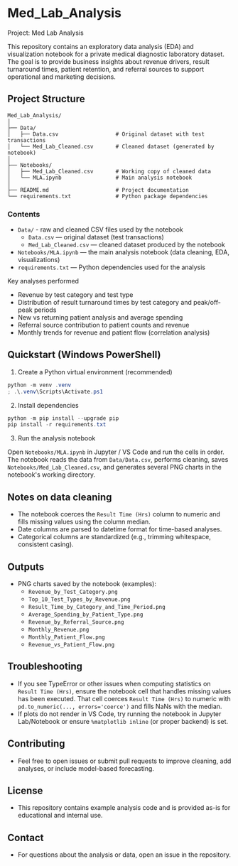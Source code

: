 # Med_Lab_Analysis

Project: Med Lab Analysis

This repository contains an exploratory data analysis (EDA) and visualization notebook for a private medical diagnostic laboratory dataset. The goal is to provide business insights about revenue drivers, result turnaround times, patient retention, and referral sources to support operational and marketing decisions.

## Project Structure
```
Med_Lab_Analysis/
│
├── Data/
│   ├── Data.csv                  # Original dataset with test transactions
│   └── Med_Lab_Cleaned.csv       # Cleaned dataset (generated by notebook)
│
├── Notebooks/
│   ├── Med_Lab_Cleaned.csv       # Working copy of cleaned data
│   └── MLA.ipynb                 # Main analysis notebook
│
├── README.md                     # Project documentation
└── requirements.txt              # Python package dependencies
```

### Contents
- `Data/` - raw and cleaned CSV files used by the notebook
	- `Data.csv` — original dataset (test transactions)
	- `Med_Lab_Cleaned.csv` — cleaned dataset produced by the notebook
- `Notebooks/MLA.ipynb` — the main analysis notebook (data cleaning, EDA, visualizations)
- `requirements.txt` — Python dependencies used for the analysis

Key analyses performed
- Revenue by test category and test type
- Distribution of result turnaround times by test category and peak/off-peak periods
- New vs returning patient analysis and average spending
- Referral source contribution to patient counts and revenue
- Monthly trends for revenue and patient flow (correlation analysis)

## Quickstart (Windows PowerShell)
1. Create a Python virtual environment (recommended)

```powershell
python -m venv .venv
; .\.venv\Scripts\Activate.ps1
```

2. Install dependencies

```powershell
python -m pip install --upgrade pip
pip install -r requirements.txt
```

3. Run the analysis notebook

Open `Notebooks/MLA.ipynb` in Jupyter / VS Code and run the cells in order. The notebook reads the data from `Data/Data.csv`, performs cleaning, saves `Notebooks/Med_Lab_Cleaned.csv`, and generates several PNG charts in the notebook's working directory.

## Notes on data cleaning
- The notebook coerces the `Result Time (Hrs)` column to numeric and fills missing values using the column median.
- Date columns are parsed to datetime format for time-based analyses.
- Categorical columns are standardized (e.g., trimming whitespace, consistent casing).

## Outputs
- PNG charts saved by the notebook (examples):
	- `Revenue_by_Test_Category.png`
	- `Top_10_Test_Types_by_Revenue.png`
	- `Result_Time_by_Category_and_Time_Period.png`
	- `Average_Spending_by_Patient_Type.png`
	- `Revenue_by_Referral_Source.png`
	- `Monthly_Revenue.png`
	- `Monthly_Patient_Flow.png`
	- `Revenue_vs_Patient_Flow.png`

## Troubleshooting
- If you see TypeError or other issues when computing statistics on `Result Time (Hrs)`, ensure the notebook cell that handles missing values has been executed. That cell coerces `Result Time (Hrs)` to numeric with `pd.to_numeric(..., errors='coerce')` and fills NaNs with the median.
- If plots do not render in VS Code, try running the notebook in Jupyter Lab/Notebook or ensure `%matplotlib inline` (or proper backend) is set.

## Contributing
- Feel free to open issues or submit pull requests to improve cleaning, add analyses, or include model-based forecasting.

## License
- This repository contains example analysis code and is provided as-is for educational and internal use.

## Contact
- For questions about the analysis or data, open an issue in the repository.
